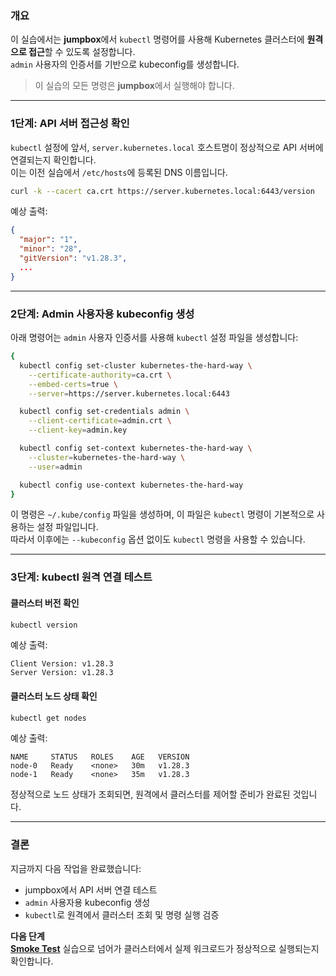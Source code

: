 ### 개요

이 실습에서는 **jumpbox**에서 `kubectl` 명령어를 사용해 Kubernetes 클러스터에 **원격으로 접근**할 수 있도록 설정합니다.  
`admin` 사용자의 인증서를 기반으로 kubeconfig를 생성합니다.

> 이 실습의 모든 명령은 **jumpbox**에서 실행해야 합니다.

---

### 1단계: API 서버 접근성 확인

`kubectl` 설정에 앞서, `server.kubernetes.local` 호스트명이 정상적으로 API 서버에 연결되는지 확인합니다.  
이는 이전 실습에서 `/etc/hosts`에 등록된 DNS 이름입니다.

```bash
curl -k --cacert ca.crt https://server.kubernetes.local:6443/version
```

예상 출력:

```json
{
  "major": "1",
  "minor": "28",
  "gitVersion": "v1.28.3",
  ...
}
```

---

### 2단계: Admin 사용자용 kubeconfig 생성

아래 명령어는 `admin` 사용자 인증서를 사용해 `kubectl` 설정 파일을 생성합니다:

```bash
{
  kubectl config set-cluster kubernetes-the-hard-way \
    --certificate-authority=ca.crt \
    --embed-certs=true \
    --server=https://server.kubernetes.local:6443

  kubectl config set-credentials admin \
    --client-certificate=admin.crt \
    --client-key=admin.key

  kubectl config set-context kubernetes-the-hard-way \
    --cluster=kubernetes-the-hard-way \
    --user=admin

  kubectl config use-context kubernetes-the-hard-way
}
```

이 명령은 `~/.kube/config` 파일을 생성하며, 이 파일은 `kubectl` 명령이 기본적으로 사용하는 설정 파일입니다.  
따라서 이후에는 `--kubeconfig` 옵션 없이도 `kubectl` 명령을 사용할 수 있습니다.

---

### 3단계: kubectl 원격 연결 테스트

#### 클러스터 버전 확인

```bash
kubectl version
```

예상 출력:

```text
Client Version: v1.28.3
Server Version: v1.28.3
```

#### 클러스터 노드 상태 확인

```bash
kubectl get nodes
```

예상 출력:

```text
NAME     STATUS   ROLES    AGE   VERSION
node-0   Ready    <none>   30m   v1.28.3
node-1   Ready    <none>   35m   v1.28.3
```

정상적으로 노드 상태가 조회되면, 원격에서 클러스터를 제어할 준비가 완료된 것입니다.

---

### 결론

지금까지 다음 작업을 완료했습니다:

- jumpbox에서 API 서버 연결 테스트
- `admin` 사용자용 kubeconfig 생성
- `kubectl`로 원격에서 클러스터 조회 및 명령 실행 검증

**다음 단계**  
**[Smoke Test](12-smoke-test.md)** 실습으로 넘어가 클러스터에서 실제 워크로드가 정상적으로 실행되는지 확인합니다.